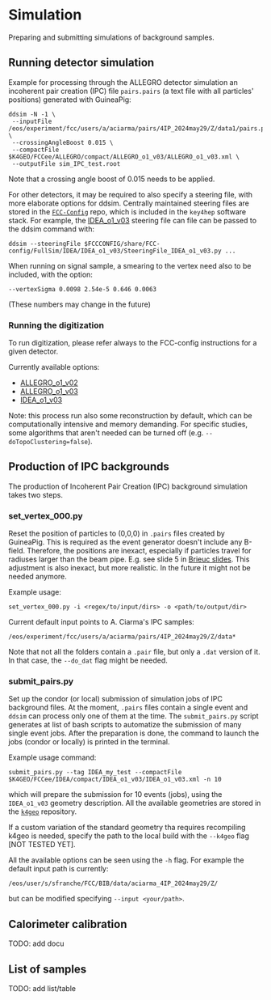 # Simulation

Preparing and submitting simulations of background samples.

## Running detector simulation

Example for processing through the ALLEGRO detector simulation 
an incoherent pair creation (IPC) file `pairs.pairs` 
(a text file with all particles' positions) generated with GuineaPig:

```
ddsim -N -1 \
 --inputFile /eos/experiment/fcc/users/a/aciarma/pairs/4IP_2024may29/Z/data1/pairs.pairs \
 --crossingAngleBoost 0.015 \
 --compactFile $K4GEO/FCCee/ALLEGRO/compact/ALLEGRO_o1_v03/ALLEGRO_o1_v03.xml \
 --outputFile sim_IPC_test.root
```
Note that a crossing angle boost of 0.015 needs to be applied.

For other detectors, it may be required to also specify a steering file, with more elaborate
options for ddsim. Centrally maintained steering files are stored in the [`FCC-Config`](https://github.com/HEP-FCC/FCC-config) repo,
which is included in the `key4hep` software stack.
For example, the [IDEA_o1_v03](https://github.com/HEP-FCC/FCC-config/blob/main/FCCee/FullSim/IDEA/IDEA_o1_v03/SteeringFile_IDEA_o1_v03.py)
steering file can file can be passed to the ddsim command with:
```
ddsim --steeringFile $FCCCONFIG/share/FCC-config/FullSim/IDEA/IDEA_o1_v03/SteeringFile_IDEA_o1_v03.py ...
```

When running on signal sample, a smearing to the vertex need also to be included, with the option:
```
--vertexSigma 0.0098 2.54e-5 0.646 0.0063
```
(These numbers may change in the future)

### Running the digitization

To run digitization, please refer always to the FCC-config instructions for a given detector.

Currently available options:
- [ALLEGRO_o1_v02](https://github.com/HEP-FCC/FCC-config/tree/main/FCCee/FullSim/ALLEGRO/ALLEGRO_o1_v02#running-the-digitization-and-reconstruction)
- [ALLEGRO_o1_v03](https://github.com/HEP-FCC/FCC-config/tree/main/FCCee/FullSim/ALLEGRO/ALLEGRO_o1_v03#running-the-digitization-and-reconstruction)
- [IDEA_o1_v03](https://github.com/HEP-FCC/FCC-config/tree/main/FCCee/FullSim/IDEA/IDEA_o1_v03#running-the-digitization-and-reconstruction)


Note: this process run also some reconstruction by default, which can be computationally intensive and memory demanding.
For specific studies, some algorithms that aren't needed can be turned off (e.g. `--doTopoClustering=false`).

## Production of IPC backgrounds

The production of Incoherent Pair Creation (IPC) background simulation takes two steps.

### set_vertex_000.py
Reset the position of particles to (0,0,0) in `.pairs` files 
created by GuineaPig. This is required as the event generator doesn't
include any B-field. Therefore, the positions are inexact, especially if
particles travel for radiuses larger than the beam pipe.
E.g. see slide 5 in
[Brieuc slides](https://indico.cern.ch/event/1559862/contributions/6608302/attachments/3107855/5508385/20250721_StatusOfBkgStudiesWrtSoftware.pdf).
This adjustment is also inexact, but more realistic.
In the future it might not be needed anymore.

Example usage:
```
set_vertex_000.py -i <regex/to/input/dirs> -o <path/to/output/dir>
```
Current default input points to A. Ciarma's IPC samples:
```
/eos/experiment/fcc/users/a/aciarma/pairs/4IP_2024may29/Z/data*
```
Note that not all the folders contain a `.pair` file, 
but only a `.dat` version of it. In that case, the `--do_dat` flag might be needed.


### submit_pairs.py

Set up the condor (or local) submission of simulation jobs of 
IPC background files.
At the moment, `.pairs` files contain a single event
and `ddsim` can process only one of them at the time.
The  `submit_pairs.py` script generates at list of bash scripts
to automatize the submission of many single event jobs.
After the preparation is done, the command to launch the jobs
(condor or locally) is printed in the terminal.

Example usage command:
```
submit_pairs.py --tag IDEA_my_test --compactFile $K4GEO/FCCee/IDEA/compact/IDEA_o1_v03/IDEA_o1_v03.xml -n 10
```
which will prepare the submission for 10 events (jobs),
using the `IDEA_o1_v03` geometry description.
All the available geometries are stored in the
[`k4geo`](https://github.com/key4hep/k4geo/tree/main)
repository.


If a custom variation of the standard geometry 
tha requires recompiling k4geo is needed,
specify the path to the local build with the `--k4geo` flag [NOT TESTED YET].

All the available options can be seen using the `-h` flag.
For example the default input path is currently:
```
/eos/user/s/sfranche/FCC/BIB/data/aciarma_4IP_2024may29/Z/
``` 
but can be modified specifying `--input <your/path>`.


## Calorimeter calibration

TODO: add docu

## List of samples

TODO: add list/table


